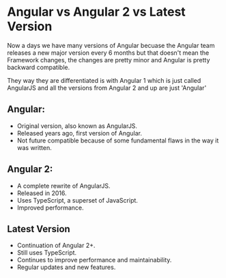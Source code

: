 # Angular vs Angular 2 vs Latest Version

Now a days we have many versions of Angular becuase the Angular team releases a new major version every 6 months but that doesn't mean the Framework changes, the changes are pretty minor and Angular is pretty backward compatible.

They way they are differentiated is with Angular 1 which is just called AngularJS and all the versions from Angular 2 and up are just 'Angular'

## Angular:

- Original version, also known as AngularJS.
- Released years ago, first version of Angular.
- Not future compatible because of some fundamental flaws in the way it was written.

## Angular 2:

- A complete rewrite of AngularJS.
- Released in 2016.
- Uses TypeScript, a superset of JavaScript.
- Improved performance.

## Latest Version

- Continuation of Angular 2+.
- Still uses TypeScript.
- Continues to improve performance and maintainability.
- Regular updates and new features.
